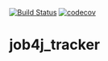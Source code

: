 [![Build Status](https://travis-ci.org/QuartZcite/job4j_tracker.svg?branch=master)](https://travis-ci.org/QuartZcite/job4j_tracker)
[![codecov](https://codecov.io/gh/QuartZcite/job4j_tracker/branch/master/graph/badge.svg?token=4AGH4HMW5P)](https://codecov.io/gh/QuartZcite/job4j_tracker)
# job4j_tracker
